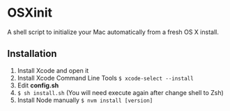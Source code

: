 # OSXinit

A shell script to initialize your Mac automatically from a fresh OS X install.

## Installation

1. Install Xcode and open it
2. Install Xcode Command Line Tools `$ xcode-select --install`
3. Edit **config.sh**
4. `$ sh install.sh` (You will need execute again after change shell to Zsh)
5. Install Node manually `$ nvm install [version]`
